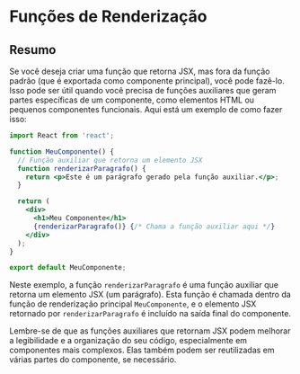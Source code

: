# Funções de Renderização

## Resumo

Se você deseja criar uma função que retorna JSX, mas fora da função padrão (que é exportada como componente principal), você pode fazê-lo. Isso pode ser útil quando você precisa de funções auxiliares que geram partes específicas de um componente, como elementos HTML ou pequenos componentes funcionais. Aqui está um exemplo de como fazer isso:

```jsx
import React from 'react';

function MeuComponente() {
  // Função auxiliar que retorna um elemento JSX
  function renderizarParagrafo() {
    return <p>Este é um parágrafo gerado pela função auxiliar.</p>;
  }

  return (
    <div>
      <h1>Meu Componente</h1>
      {renderizarParagrafo()} {/* Chama a função auxiliar aqui */}
    </div>
  );
}

export default MeuComponente;
```

Neste exemplo, a função `renderizarParagrafo` é uma função auxiliar que retorna um elemento JSX (um parágrafo). Esta função é chamada dentro da função de renderização principal `MeuComponente`, e o elemento JSX retornado por `renderizarParagrafo` é incluído na saída final do componente.

Lembre-se de que as funções auxiliares que retornam JSX podem melhorar a legibilidade e a organização do seu código, especialmente em componentes mais complexos. Elas também podem ser reutilizadas em várias partes do componente, se necessário.
